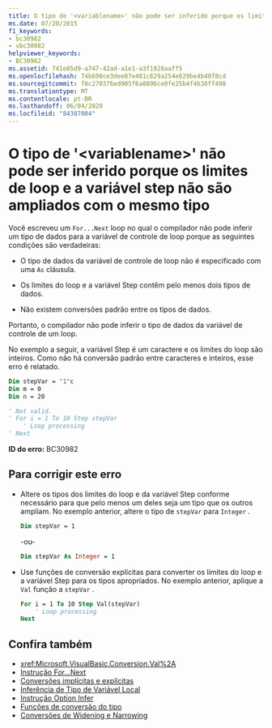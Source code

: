```yaml
---
title: O tipo de '<variablename>' não pode ser inferido porque os limites de loop e a variável step não são ampliados com o mesmo tipo
ms.date: 07/20/2015
f1_keywords:
- bc30982
- vbc30982
helpviewer_keywords:
- BC30982
ms.assetid: 741e85d9-a747-42ad-a1e1-a3f1928aaff5
ms.openlocfilehash: 74b690ce3dee87e481c629a254e629be4b40f8cd
ms.sourcegitcommit: f8c270376ed905f6a8896ce0fe25b4f4b38ff498
ms.translationtype: MT
ms.contentlocale: pt-BR
ms.lasthandoff: 06/04/2020
ms.locfileid: "84387004"
---
```

# <a name="type-of-variablename-cannot-be-inferred-because-the-loop-bounds-and-the-step-variable-do-not-widen-to-the-same-type"></a>O tipo de '\<variablename>' não pode ser inferido porque os limites de loop e a variável step não são ampliados com o mesmo tipo

Você escreveu um `For...Next` loop no qual o compilador não pode inferir um tipo de dados para a variável de controle de loop porque as seguintes condições são verdadeiras:

- O tipo de dados da variável de controle de loop não é especificado com uma `As` cláusula.

- Os limites do loop e a variável Step contêm pelo menos dois tipos de dados.

- Não existem conversões padrão entre os tipos de dados.

 Portanto, o compilador não pode inferir o tipo de dados da variável de controle de um loop.

 No exemplo a seguir, a variável Step é um caractere e os limites do loop são inteiros. Como não há conversão padrão entre caracteres e inteiros, esse erro é relatado.

```vb
Dim stepVar = "1"c
Dim m = 0
Dim n = 20

' Not valid.
' For i = 1 To 10 Step stepVar
    ' Loop processing
' Next
```

**ID do erro:** BC30982

## <a name="to-correct-this-error"></a>Para corrigir este erro

- Altere os tipos dos limites do loop e da variável Step conforme necessário para que pelo menos um deles seja um tipo que os outros ampliam. No exemplo anterior, altere o tipo de `stepVar` para `Integer` .

  ```vb
  Dim stepVar = 1
  ```

  -ou-

  ```vb
  Dim stepVar As Integer = 1
  ```

- Use funções de conversão explícitas para converter os limites do loop e a variável Step para os tipos apropriados. No exemplo anterior, aplique a `Val` função a `stepVar` .

  ```vb
  For i = 1 To 10 Step Val(stepVar)
      ' Loop processing
  Next
  ```

## <a name="see-also"></a>Confira também

- <xref:Microsoft.VisualBasic.Conversion.Val%2A>
- [Instrução For...Next](../statements/for-next-statement.md)
- [Conversões implícitas e explícitas](../../programming-guide/language-features/data-types/implicit-and-explicit-conversions.md)
- [Inferência de Tipo de Variável Local](../../programming-guide/language-features/variables/local-type-inference.md)
- [Instrução Option Infer](../statements/option-infer-statement.md)
- [Funções de conversão do tipo](../functions/type-conversion-functions.md)
- [Conversões de Widening e Narrowing](../../programming-guide/language-features/data-types/widening-and-narrowing-conversions.md)
